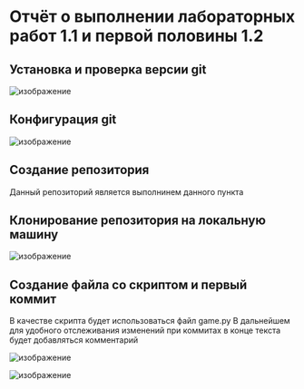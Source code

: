 # Отчёт о выполнении лабораторных работ 1.1 и первой половины 1.2

## Установка и проверка версии git

![изображение](https://github.com/bruuuuuuuuuuuuh/RockPaperScissors/assets/70809490/062f8e8e-7218-4b17-bcdb-bf5e4b25da1c)


## Конфигурация git

![изображение](https://github.com/bruuuuuuuuuuuuh/RockPaperScissors/assets/70809490/256fea65-a4f8-499c-940a-ec8abbd89198)

## Создание репозитория

Данный репозиторий является выполнинем данного пункта

## Клонирование репозитория на локальную машину

![изображение](https://github.com/bruuuuuuuuuuuuh/RockPaperScissors/assets/70809490/cf0c688a-5d3a-4bf9-8639-7895071c624d)

## Создание файла со скриптом и первый коммит

В качестве скрипта будет использоваться файл game.py
В дальнейшем для удобного отслеживания изменений при коммитах в конце текста будет добавляться комментарий

![изображение](https://github.com/bruuuuuuuuuuuuh/RockPaperScissors/assets/70809490/8a5ecf4c-4016-4eb1-89ab-fd5a70b5a5a1)

![изображение](https://github.com/bruuuuuuuuuuuuh/RockPaperScissors/assets/70809490/64ed5400-cc1d-414b-9972-e38ac20cb9d4)
